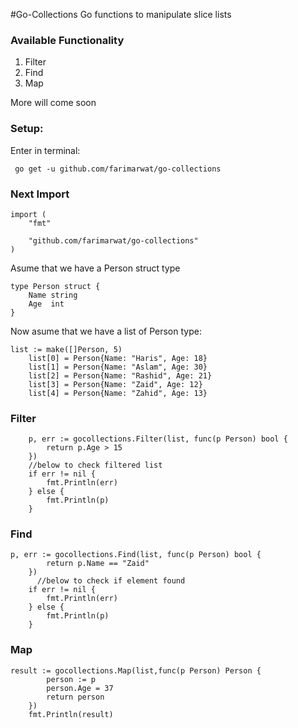 #Go-Collections
Go functions to manipulate slice lists

### Available Functionality
1. Filter
2. Find
3. Map

More will come soon

### Setup:
Enter in terminal:


     go get -u github.com/farimarwat/go-collections

### Next Import



    import (
    	"fmt"
    
    	"github.com/farimarwat/go-collections"
    )

Asume that we have a Person struct type



    type Person struct {
    	Name string
    	Age  int
    }

Now asume that we have a list of Person type:



    list := make([]Person, 5)
    	list[0] = Person{Name: "Haris", Age: 18}
    	list[1] = Person{Name: "Aslam", Age: 30}
    	list[2] = Person{Name: "Rashid", Age: 21}
    	list[3] = Person{Name: "Zaid", Age: 12}
    	list[4] = Person{Name: "Zahid", Age: 13}

### Filter

    	p, err := gocollections.Filter(list, func(p Person) bool {
    		return p.Age > 15
    	})
		//below to check filtered list
    	if err != nil {
    		fmt.Println(err)
    	} else {
    		fmt.Println(p)
    	}

### Find



    p, err := gocollections.Find(list, func(p Person) bool {
    		return p.Name == "Zaid"
    	})
		  //below to check if element found
    	if err != nil {
    		fmt.Println(err)
    	} else {
    		fmt.Println(p)
    	}

### Map



    result := gocollections.Map(list,func(p Person) Person {
    		person := p
    		person.Age = 37
    		return person
    	})
    	fmt.Println(result)


